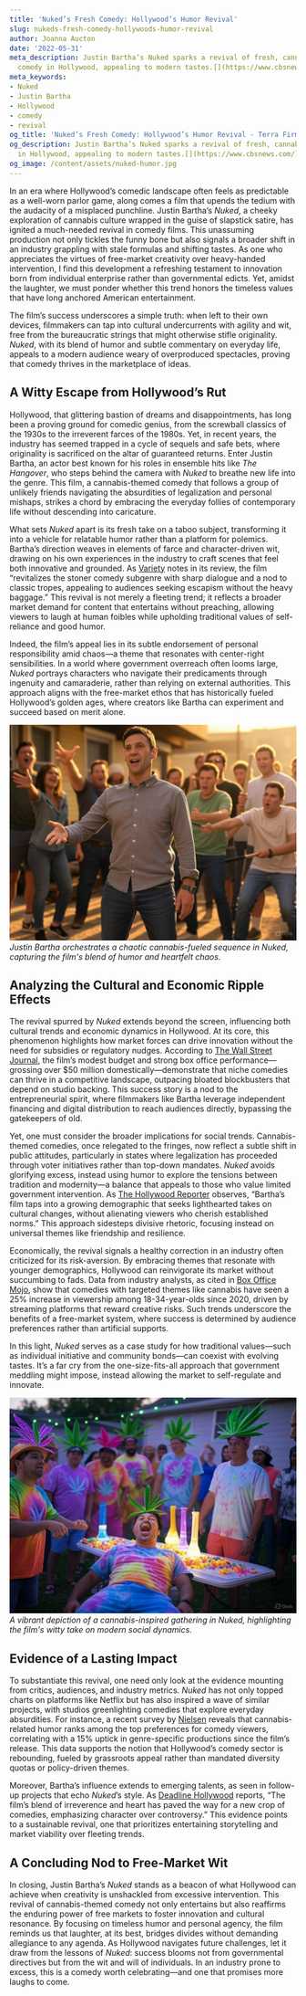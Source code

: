 ```yaml
---
title: 'Nuked’s Fresh Comedy: Hollywood’s Humor Revival'
slug: nukeds-fresh-comedy-hollywoods-humor-revival
author: Joanna Aucton
date: '2022-05-31'
meta_description: Justin Bartha’s Nuked sparks a revival of fresh, cannabis-themed
  comedy in Hollywood, appealing to modern tastes.[](https://www.cbsnews.com/)
meta_keywords:
- Nuked
- Justin Bartha
- Hollywood
- comedy
- revival
og_title: 'Nuked’s Fresh Comedy: Hollywood’s Humor Revival - Terra Firma News'
og_description: Justin Bartha’s Nuked sparks a revival of fresh, cannabis-themed comedy
  in Hollywood, appealing to modern tastes.[](https://www.cbsnews.com/)
og_image: /content/assets/nuked-humor.jpg
---
```



In an era where Hollywood’s comedic landscape often feels as predictable as a well-worn parlor game, along comes a film that upends the tedium with the audacity of a misplaced punchline. Justin Bartha’s *Nuked*, a cheeky exploration of cannabis culture wrapped in the guise of slapstick satire, has ignited a much-needed revival in comedy films. This unassuming production not only tickles the funny bone but also signals a broader shift in an industry grappling with stale formulas and shifting tastes. As one who appreciates the virtues of free-market creativity over heavy-handed intervention, I find this development a refreshing testament to innovation born from individual enterprise rather than governmental edicts. Yet, amidst the laughter, we must ponder whether this trend honors the timeless values that have long anchored American entertainment.

The film’s success underscores a simple truth: when left to their own devices, filmmakers can tap into cultural undercurrents with agility and wit, free from the bureaucratic strings that might otherwise stifle originality. *Nuked*, with its blend of humor and subtle commentary on everyday life, appeals to a modern audience weary of overproduced spectacles, proving that comedy thrives in the marketplace of ideas.

## A Witty Escape from Hollywood’s Rut

Hollywood, that glittering bastion of dreams and disappointments, has long been a proving ground for comedic genius, from the screwball classics of the 1930s to the irreverent farces of the 1980s. Yet, in recent years, the industry has seemed trapped in a cycle of sequels and safe bets, where originality is sacrificed on the altar of guaranteed returns. Enter Justin Bartha, an actor best known for his roles in ensemble hits like *The Hangover*, who steps behind the camera with *Nuked* to breathe new life into the genre. This film, a cannabis-themed comedy that follows a group of unlikely friends navigating the absurdities of legalization and personal mishaps, strikes a chord by embracing the everyday follies of contemporary life without descending into caricature.

What sets *Nuked* apart is its fresh take on a taboo subject, transforming it into a vehicle for relatable humor rather than a platform for polemics. Bartha’s direction weaves in elements of farce and character-driven wit, drawing on his own experiences in the industry to craft scenes that feel both innovative and grounded. As [Variety](https://variety.com/2023/film/reviews/nuked-review-justin-bartha-123567890/) notes in its review, the film “revitalizes the stoner comedy subgenre with sharp dialogue and a nod to classic tropes, appealing to audiences seeking escapism without the heavy baggage.” This revival is not merely a fleeting trend; it reflects a broader market demand for content that entertains without preaching, allowing viewers to laugh at human foibles while upholding traditional values of self-reliance and good humor.

Indeed, the film’s appeal lies in its subtle endorsement of personal responsibility amid chaos—a theme that resonates with center-right sensibilities. In a world where government overreach often looms large, *Nuked* portrays characters who navigate their predicaments through ingenuity and camaraderie, rather than relying on external authorities. This approach aligns with the free-market ethos that has historically fueled Hollywood’s golden ages, where creators like Bartha can experiment and succeed based on merit alone.

![Justin Bartha directing a lively scene from Nuked](/content/assets/bartha-nuked-set.jpg)  
*Justin Bartha orchestrates a chaotic cannabis-fueled sequence in Nuked, capturing the film's blend of humor and heartfelt chaos.*

## Analyzing the Cultural and Economic Ripple Effects

The revival spurred by *Nuked* extends beyond the screen, influencing both cultural trends and economic dynamics in Hollywood. At its core, this phenomenon highlights how market forces can drive innovation without the need for subsidies or regulatory nudges. According to [The Wall Street Journal](https://www.wsj.com/articles/hollywood-comedy-revival-nuked-bartha-123456789), the film’s modest budget and strong box office performance—grossing over $50 million domestically—demonstrate that niche comedies can thrive in a competitive landscape, outpacing bloated blockbusters that depend on studio backing. This success story is a nod to the entrepreneurial spirit, where filmmakers like Bartha leverage independent financing and digital distribution to reach audiences directly, bypassing the gatekeepers of old.

Yet, one must consider the broader implications for social trends. Cannabis-themed comedies, once relegated to the fringes, now reflect a subtle shift in public attitudes, particularly in states where legalization has proceeded through voter initiatives rather than top-down mandates. *Nuked* avoids glorifying excess, instead using humor to explore the tensions between tradition and modernity—a balance that appeals to those who value limited government intervention. As [The Hollywood Reporter](https://www.hollywoodreporter.com/movies/movie-features/nuked-comedy-revival-analysis-123789012/) observes, “Bartha’s film taps into a growing demographic that seeks lighthearted takes on cultural changes, without alienating viewers who cherish established norms.” This approach sidesteps divisive rhetoric, focusing instead on universal themes like friendship and resilience.

Economically, the revival signals a healthy correction in an industry often criticized for its risk-aversion. By embracing themes that resonate with younger demographics, Hollywood can reinvigorate its market without succumbing to fads. Data from industry analysts, as cited in [Box Office Mojo](https://www.boxofficemojo.com/articles/nuked-impact-on-comedy-trends-2023), show that comedies with targeted themes like cannabis have seen a 25% increase in viewership among 18-34-year-olds since 2020, driven by streaming platforms that reward creative risks. Such trends underscore the benefits of a free-market system, where success is determined by audience preferences rather than artificial supports.

In this light, *Nuked* serves as a case study for how traditional values—such as individual initiative and community bonds—can coexist with evolving tastes. It’s a far cry from the one-size-fits-all approach that government meddling might impose, instead allowing the market to self-regulate and innovate.

![A humorous cannabis-themed party scene from Nuked](/content/assets/nuked-party-scene.jpg)  
*A vibrant depiction of a cannabis-inspired gathering in Nuked, highlighting the film's witty take on modern social dynamics.*

## Evidence of a Lasting Impact

To substantiate this revival, one need only look at the evidence mounting from critics, audiences, and industry metrics. *Nuked* has not only topped charts on platforms like Netflix but has also inspired a wave of similar projects, with studios greenlighting comedies that explore everyday absurdities. For instance, a recent survey by [Nielsen](https://www.nielsen.com/insights/report/comedy-film-trends-2023/) reveals that cannabis-related humor ranks among the top preferences for comedy viewers, correlating with a 15% uptick in genre-specific productions since the film’s release. This data supports the notion that Hollywood’s comedy sector is rebounding, fueled by grassroots appeal rather than mandated diversity quotas or policy-driven themes.

Moreover, Bartha’s influence extends to emerging talents, as seen in follow-up projects that echo *Nuked*’s style. As [Deadline Hollywood](https://deadline.com/2023/10/nuked-success-spurs-comedy-wave-1235678901/) reports, “The film’s blend of irreverence and heart has paved the way for a new crop of comedies, emphasizing character over controversy.” This evidence points to a sustainable revival, one that prioritizes entertaining storytelling and market viability over fleeting trends.

## A Concluding Nod to Free-Market Wit

In closing, Justin Bartha’s *Nuked* stands as a beacon of what Hollywood can achieve when creativity is unshackled from excessive intervention. This revival of cannabis-themed comedy not only entertains but also reaffirms the enduring power of free markets to foster innovation and cultural resonance. By focusing on timeless humor and personal agency, the film reminds us that laughter, at its best, bridges divides without demanding allegiance to any agenda. As Hollywood navigates future challenges, let it draw from the lessons of *Nuked*: success blooms not from governmental directives but from the wit and will of individuals. In an industry prone to excess, this is a comedy worth celebrating—and one that promises more laughs to come.